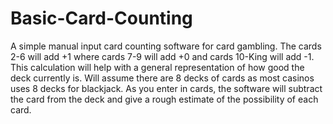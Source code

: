 # Basic-Card-Counting
A simple manual input card counting software for card gambling.
The cards 2-6 will add +1 where cards 7-9 will add +0 and cards 10-King will add -1.
This calculation will help with a general representation of how good the deck currently is. Will assume there are 8 decks of cards as most casinos uses 8 decks for blackjack. As you enter in cards, the software will subtract the card from the deck and give a rough estimate of the possibility of each card. 
